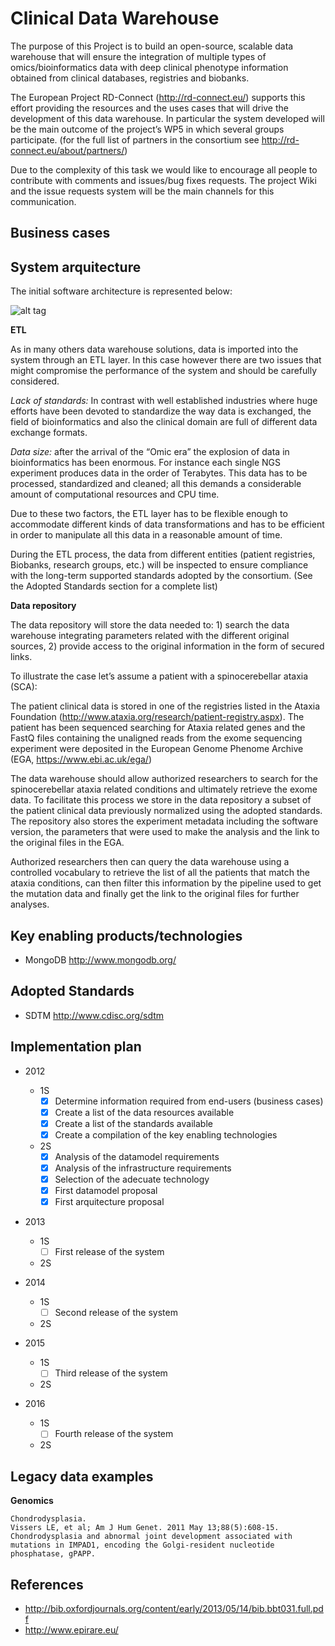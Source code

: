 Clinical Data Warehouse
===
The purpose of this Project is to build an open-source, scalable data warehouse that will ensure the integration of multiple types of omics/bioinformatics data with deep clinical phenotype information obtained from clinical databases, registries and biobanks.

The European Project RD-Connect (http://rd-connect.eu/) supports this effort providing the resources and the uses cases that will drive the development of this data warehouse. In particular the system developed will be the main outcome of the project’s WP5 in which several groups participate. (for the full list of partners in the consortium see http://rd-connect.eu/about/partners/)

Due to the complexity of this task we would like to encourage all people to contribute with comments and issues/bug fixes requests. The project Wiki and the issue requests system will be the main channels for this communication.

Business cases
--------------

System arquitecture
-------------------
The initial software architecture is represented below:

![alt tag](https://raw.github.com/inab/cdw/develop/docs/imgs/infrastructure.png)

**ETL**

As in many others data warehouse solutions, data is imported into the system through an ETL layer. In this case however there are two issues that might compromise the performance of the system and should be carefully considered.

*Lack of standards:* In contrast with well established industries where huge efforts have been devoted to standardize the way data is exchanged, the field of bioinformatics and also the clinical domain are full of different data exchange formats.

*Data size:* after the arrival of the “Omic era” the explosion of data in bioinformatics has been enormous. For instance each single NGS experiment produces data in the order of Terabytes. This data has to be processed, standardized and cleaned; all this demands a considerable amount of computational resources and CPU time.

Due to these two factors, the ETL layer has to be flexible enough to accommodate different kinds of data transformations and has to be efficient in order to manipulate all this data in a reasonable amount of time.  

During the ETL process, the data from different entities (patient registries, Biobanks, research groups, etc.) will be inspected to ensure compliance with the long-term supported standards adopted by the consortium. (See the Adopted Standards section for a complete list)  

**Data repository**

The data repository will store the data needed to: 1) search the data warehouse integrating parameters related with the different original sources, 2) provide access to the original information in the form of secured links.

To illustrate the case let’s assume a patient with a spinocerebellar ataxia (SCA):

The patient clinical data is stored in one of the registries listed in the Ataxia Foundation (http://www.ataxia.org/research/patient-registry.aspx). The patient has been sequenced searching for Ataxia related genes and the FastQ files containing the unaligned reads from the exome sequencing experiment were deposited in the European Genome Phenome Archive (EGA, https://www.ebi.ac.uk/ega/)   

The data warehouse should allow authorized researchers to search for the spinocerebellar ataxia related conditions and ultimately retrieve the exome data. To facilitate this process we store in the data repository a subset of the patient clinical data previously normalized using the adopted standards. The repository also stores the experiment metadata including the software version, the parameters that were used to make the analysis and the link to the original files in the EGA.

Authorized researchers then can query the data warehouse using a controlled vocabulary to retrieve the list of all the patients that match the ataxia conditions, can then filter this information by the pipeline used to get the mutation data and finally get the link to the original files for further analyses.   



Key enabling products/technologies
----------------------------------

- MongoDB http://www.mongodb.org/

Adopted Standards
-----------------

- SDTM http://www.cdisc.org/sdtm

Implementation plan
-------------------

- 2012

  - 1S
      - [x] Determine information required from end-users (business cases)
      - [x] Create a list of the data resources available 
      - [x] Create a list of the standards available
      - [x] Create a compilation of the key enabling technologies

  - 2S
      - [x] Analysis of the datamodel requirements
      - [x] Analysis of the infrastructure requirements
      - [x] Selection of the adecuate technology 
      - [x] First datamodel proposal
      - [x] First arquitecture proposal

- 2013

  - 1S
      - [ ] First release of the system 

  - 2S

- 2014

  - 1S
      - [ ] Second release of the system   

  - 2S

- 2015

  - 1S
      - [ ] Third release of the system 

  - 2S

- 2016

  - 1S
      - [ ] Fourth release of the system 

  - 2S
 

Legacy data examples
--------------------

**Genomics**

```
Chondrodysplasia.
Vissers LE, et al; Am J Hum Genet. 2011 May 13;88(5):608-15.
Chondrodysplasia and abnormal joint development associated with mutations in IMPAD1, encoding the Golgi-resident nucleotide phosphatase, gPAPP.
```



References
----------

- http://bib.oxfordjournals.org/content/early/2013/05/14/bib.bbt031.full.pdf
- http://www.epirare.eu/
